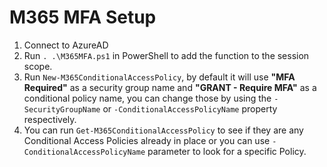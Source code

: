 # M365 MFA Setup

1. Connect to AzureAD
2. Run `. .\M365MFA.ps1` in PowerShell to add the function to the session scope.
3. Run `New-M365ConditionalAccessPolicy`, by default it will use **"MFA Required"** as a security group name and **"GRANT - Require MFA"** as a conditional policy name, you can change those by using the `-SecurityGroupName` or `-ConditionalAccessPolicyName` property respectively.
4. You can run `Get-M365ConditionalAccessPolicy` to see if they are any Conditional Access Policies already in place or you can use `-ConditionalAccessPolicyName` parameter to look for a specific Policy.